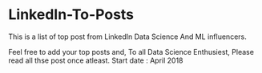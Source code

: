 # LinkedIn-To-Posts
This is a list of top post from LinkedIn Data Science And ML influencers. 

Feel free to add your top posts and,
To all Data Science Enthusiest, Please read all thse post once atleast.
Start date : April 2018
